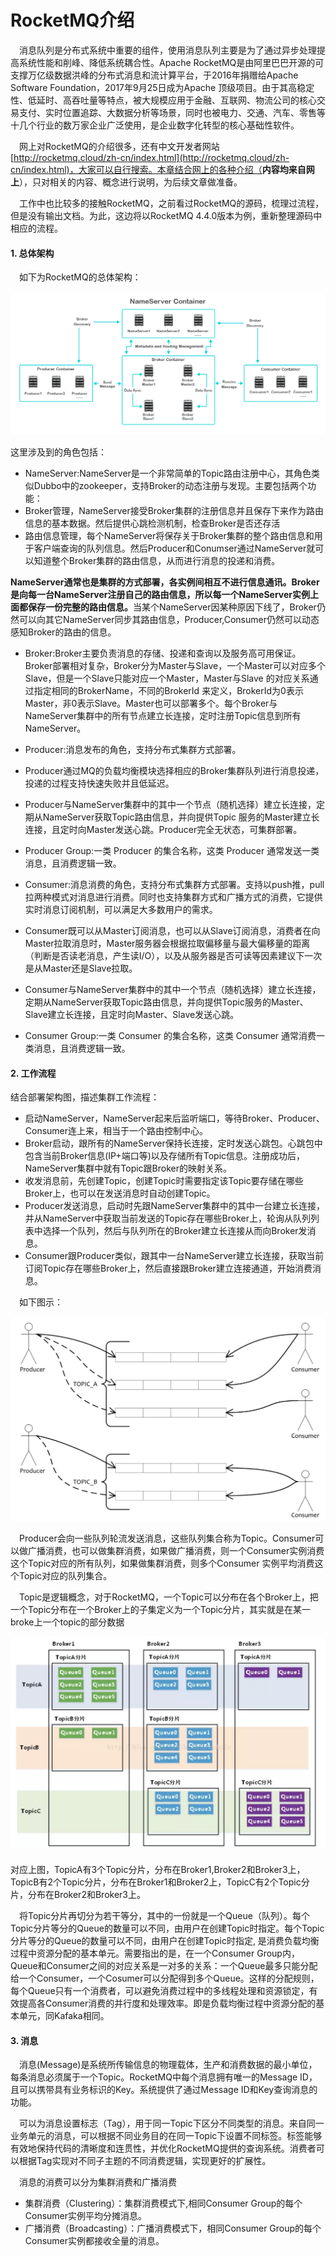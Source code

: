 # RocketMQ介绍


&emsp;消息队列是分布式系统中重要的组件，使用消息队列主要是为了通过异步处理提高系统性能和削峰、降低系统耦合性。Apache RocketMQ是由阿里巴巴开源的可支撑万亿级数据洪峰的分布式消息和流计算平台，于2016年捐赠给Apache Software Foundation，2017年9月25日成为Apache 顶级项目。由于其高稳定性、低延时、高吞吐量等特点，被大规模应用于金融、互联网、物流公司的核心交易支付、实时位置追踪、大数据分析等场景，同时也被电力、交通、汽车、零售等十几个行业的数万家企业广泛使用，是企业数字化转型的核心基础性软件。​

&emsp;网上对RocketMQ的介绍很多，还有中文开发者网站[http://rocketmq.cloud/zh-cn/index.html](http://rocketmq.cloud/zh-cn/index.html)，大家可以自行搜索。本章结合网上的各种介绍（<b>内容均来自网上</b>），只对相关的内容、概念进行说明，为后续文章做准备。

&emsp;工作中也比较多的接触RocketMQ，之前看过RocketMQ的源码，梳理过流程，但是没有输出文档。为此，这边将以RocketMQ 4.4.0版本为例，重新整理源码中相应的流程。

#### 1. 总体架构

&emsp;如下为RocketMQ的总体架构：

![](1.png)

这里涉及到的角色包括：

 * NameServer:NameServer是一个非常简单的Topic路由注册中心，其角色类似Dubbo中的zookeeper，支持Broker的动态注册与发现。主要包括两个功能：
  * Broker管理，NameServer接受Broker集群的注册信息并且保存下来作为路由信息的基本数据。然后提供心跳检测机制，检查Broker是否还存活
  * 路由信息管理，每个NameServer将保存关于Broker集群的整个路由信息和用于客户端查询的队列信息。然后Producer和Conumser通过NameServer就可以知道整个Broker集群的路由信息，从而进行消息的投递和消费。

 <b>NameServer通常也是集群的方式部署，各实例间相互不进行信息通讯。Broker是向每一台NameServer注册自己的路由信息，所以每一个NameServer实例上面都保存一份完整的路由信息。</b>当某个NameServer因某种原因下线了，Broker仍然可以向其它NameServer同步其路由信息，Producer,Consumer仍然可以动态感知Broker的路由的信息。

 * Broker:Broker主要负责消息的存储、投递和查询以及服务高可用保证。Broker部署相对复杂，Broker分为Master与Slave，一个Master可以对应多个Slave，但是一个Slave只能对应一个Master，Master与Slave 的对应关系通过指定相同的BrokerName，不同的BrokerId 来定义，BrokerId为0表示Master，非0表示Slave。Master也可以部署多个。每个Broker与NameServer集群中的所有节点建立长连接，定时注册Topic信息到所有NameServer。

 * Producer:消息发布的角色，支持分布式集群方式部署。

  * Producer通过MQ的负载均衡模块选择相应的Broker集群队列进行消息投递，投递的过程支持快速失败并且低延迟。
  * Producer与NameServer集群中的其中一个节点（随机选择）建立长连接，定期从NameServer获取Topic路由信息，并向提供Topic 服务的Master建立长连接，且定时向Master发送心跳。Producer完全无状态，可集群部署。

 * Producer Group:一类 Producer 的集合名称，这类 Producer 通常发送一类消息，且消费逻辑一致。

 * Consumer:消息消费的角色，支持分布式集群方式部署。支持以push推，pull拉两种模式对消息进行消费。同时也支持集群方式和广播方式的消费，它提供实时消息订阅机制，可以满足大多数用户的需求。

  * Consumer既可以从Master订阅消息，也可以从Slave订阅消息，消费者在向Master拉取消息时，Master服务器会根据拉取偏移量与最大偏移量的距离（判断是否读老消息，产生读I/O），以及从服务器是否可读等因素建议下一次是从Master还是Slave拉取。
  * Consumer与NameServer集群中的其中一个节点（随机选择）建立长连接，定期从NameServer获取Topic路由信息，并向提供Topic服务的Master、Slave建立长连接，且定时向Master、Slave发送心跳。

 * Consumer Group:一类 Consumer 的集合名称，这类 Consumer 通常消费一类消息，且消费逻辑一致。


#### 2. 工作流程

结合部署架构图，描述集群工作流程：

 * 启动NameServer，NameServer起来后监听端口，等待Broker、Producer、Consumer连上来，相当于一个路由控制中心。
 * Broker启动，跟所有的NameServer保持长连接，定时发送心跳包。心跳包中包含当前Broker信息(IP+端口等)以及存储所有Topic信息。注册成功后，NameServer集群中就有Topic跟Broker的映射关系。
 * 收发消息前，先创建Topic，创建Topic时需要指定该Topic要存储在哪些Broker上，也可以在发送消息时自动创建Topic。
 * Producer发送消息，启动时先跟NameServer集群中的其中一台建立长连接，并从NameServer中获取当前发送的Topic存在哪些Broker上，轮询从队列列表中选择一个队列，然后与队列所在的Broker建立长连接从而向Broker发消息。
 * Consumer跟Producer类似，跟其中一台NameServer建立长连接，获取当前订阅Topic存在哪些Broker上，然后直接跟Broker建立连接通道，开始消费消息。

&emsp;如下图示：

![](2.png)


&emsp;Producer会向一些队列轮流发送消息，这些队列集合称为Topic。Consumer可以做广播消费，也可以做集群消费，如果做广播消费，则一个Consumer实例消费这个Topic对应的所有队列，如果做集群消费，则多个Consumer 实例平均消费这个Topic对应的队列集合。

&emsp;Topic是逻辑概念，对于RocketMQ，一个Topic可以分布在各个Broker上，把一个Topic分布在一个Broker上的子集定义为一个Topic分片，其实就是在某一broke上一个topic的部分数据

![](3.png)

对应上图，TopicA有3个Topic分片，分布在Broker1,Broker2和Broker3上，TopicB有2个Topic分片，分布在Broker1和Broker2上，TopicC有2个Topic分片，分布在Broker2和Broker3上。

&emsp;将Topic分片再切分为若干等分，其中的一份就是一个Queue（队列）。每个Topic分片等分的Queue的数量可以不同，由用户在创建Topic时指定。每个Topic分片等分的Queue的数量可以不同，由用户在创建Topic时指定, 是消费负载均衡过程中资源分配的基本单元。需要指出的是，在一个Consumer Group内，Queue和Consumer之间的对应关系是一对多的关系：一个Queue最多只能分配给一个Consumer，一个Cosumer可以分配得到多个Queue。这样的分配规则，每个Queue只有一个消费者，可以避免消费过程中的多线程处理和资源锁定，有效提高各Consumer消费的并行度和处理效率。即是负载均衡过程中资源分配的基本单元，同Kafaka相同。

#### 3. 消息

&emsp;消息(Message)是系统所传输信息的物理载体，生产和消费数据的最小单位，每条消息必须属于一个Topic。RocketMQ中每个消息拥有唯一的Message ID，且可以携带具有业务标识的Key。系统提供了通过Message ID和Key查询消息的功能。

&emsp;可以为消息设置标志（Tag），用于同一Topic下区分不同类型的消息。来自同一业务单元的消息，可以根据不同业务目的在同一Topic下设置不同标签。标签能够有效地保持代码的清晰度和连贯性，并优化RocketMQ提供的查询系统。消费者可以根据Tag实现对不同子主题的不同消费逻辑，实现更好的扩展性。

&emsp;消息的消费可以分为集群消费和广播消费

 * 集群消费（Clustering）：集群消费模式下,相同Consumer Group的每个Consumer实例平均分摊消息。
 * 广播消费（Broadcasting）：广播消费模式下，相同Consumer Group的每个Consumer实例都接收全量的消息。



